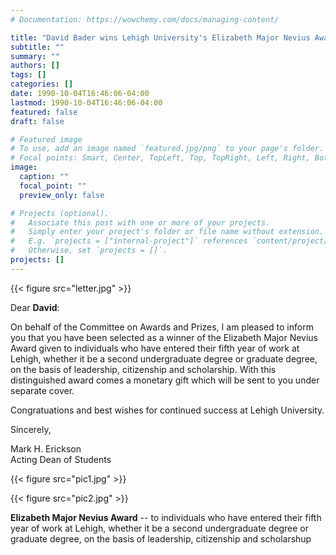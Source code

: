 ```yaml
---
# Documentation: https://wowchemy.com/docs/managing-content/

title: "David Bader wins Lehigh University's Elizabeth Major Nevius Award "
subtitle: ""
summary: ""
authors: []
tags: []
categories: []
date: 1990-10-04T16:46:06-04:00
lastmod: 1990-10-04T16:46:06-04:00
featured: false
draft: false

# Featured image
# To use, add an image named `featured.jpg/png` to your page's folder.
# Focal points: Smart, Center, TopLeft, Top, TopRight, Left, Right, BottomLeft, Bottom, BottomRight.
image:
  caption: ""
  focal_point: ""
  preview_only: false

# Projects (optional).
#   Associate this post with one or more of your projects.
#   Simply enter your project's folder or file name without extension.
#   E.g. `projects = ["internal-project"]` references `content/project/deep-learning/index.md`.
#   Otherwise, set `projects = []`.
projects: []
---
```


{{< figure src="letter.jpg" >}}

Dear **David**:

On behalf of the Committee on Awards and Prizes, I am pleased to inform you that you have been selected as a winner of the Elizabeth Major Nevius Award given to individuals who have entered their fifth year of work at Lehigh, whether it be a second undergraduate degree or graduate degree, on the basis of leadership, citizenship and scholarship.  With this distinguished award comes a monetary gift which will be sent to you under separate cover.

Congratuations and best wishes for continued success at Lehigh University.

Sincerely,

Mark H. Erickson   
Acting Dean of Students

{{< figure src="pic1.jpg" >}}

{{< figure src="pic2.jpg" >}}

**Elizabeth Major Nevius Award** -- to individuals who have entered their fifth year of work at Lehigh, whether it be a second undergraduate degree or graduate degree, on the basis of leadership, citizenship and scholarshup





